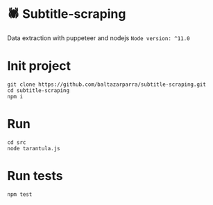 # 🕷 Subtitle-scraping

Data extraction with puppeteer and nodejs
`Node version: ^11.0`

# Init project

```
git clone https://github.com/baltazarparra/subtitle-scraping.git
cd subtitle-scraping
npm i
```

# Run

```
cd src
node tarantula.js
```

# Run tests

```
npm test
```
